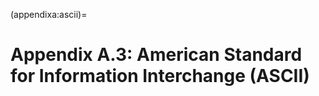 (appendixa:ascii)=
# Appendix A.3: American Standard for Information Interchange (ASCII)

```python

```

```python

```
